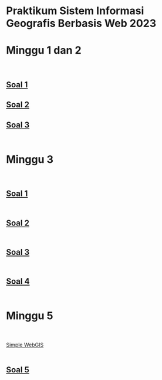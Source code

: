 # Praktikum Sistem Informasi Geografis Berbasis Web 2023

<body>


<p style="background-image: url('https://ft.ugm.ac.id/wp-content/uploads/sites/1862/2021/08/20200903_123924-2.jpg');">

<h1>
Minggu 1 dan 2<br><br>
</h1>

<h2>
<a href="/sigweb/M1_2_Soal_1.html">Soal 1</a><br>
</h2>

<h2>
<a href="/sigweb/M1_2_Soal_2.html">Soal 2</a><br>
</h2>

<h2>
<a href="https://muhammadrafihakimi.wixsite.com/my-site">Soal 3</a><br><br>
</h2>
</p>

<h1>
Minggu 3<br><br>
</h1>

<h2>
<a href="/sigweb/no-1.html">Soal 1</a><br><br>
</h2>

<h2>
<a href="/sigweb/no-2.html">Soal 2</a><br><br>
</h2>

<h2>
<a href="/sigweb/no-3.html">Soal 3</a><br><br>
</h2>

<h2>
<a href="/sigweb/no-4.html">Soal 4</a><br><br>
</h2>

<h1>
Minggu 5<br><br>
</h1
<h2>
<a href="/sigweb/m5_leaflet.html">Simple WebGIS</a><br><br>
</h2>
<h2>
<a href="/sigweb/no-5.html">Soal 5</a><br><br>
</h2>

</body>
